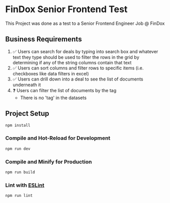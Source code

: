 # FinDox Senior Frontend Test

This Project was done as a test to a Senior Frontend Engineer Job @ FinDox

## Business Requirements

1. ✅ Users can search for deals by typing into search box and whatever text they type should
   be used to filter the rows in the grid by determining if any of the string columns contain
   that text
2. ✅ Users can sort columns and filter rows to specific items (i.e. checkboxes like data filters
   in excel)
3. ✅ Users can drill down into a deal to see the list of documents underneath it
4. ❓ Users can filter the list of documents by the tag
    - There is no 'tag' in the datasets

## Project Setup

```sh
npm install
```

### Compile and Hot-Reload for Development

```sh
npm run dev
```

### Compile and Minify for Production

```sh
npm run build
```

### Lint with [ESLint](https://eslint.org/)

```sh
npm run lint
```
